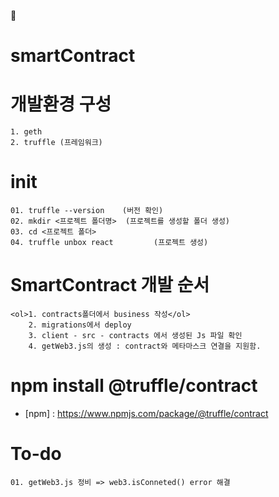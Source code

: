 📝
# smartContract

# 개발환경 구성
    1. geth 
    2. truffle (프레임워크)




# init 
    01. truffle --version    (버전 확인)
    02. mkdir <프로젝트 폴더명>  (프로젝트를 생성할 폴더 생성)
    03. cd <프로젝트 폴더>
    04. truffle unbox react         (프로젝트 생성)

# SmartContract 개발 순서
    <ol>1. contracts폴더에서 business 작성</ol>
        2. migrations에서 deploy 
        3. client - src - contracts 에서 생성된 Js 파일 확인
        4. getWeb3.js의 생성 : contract와 메타마스크 연결을 지원함. 

# npm install @truffle/contract
-   [npm] : https://www.npmjs.com/package/@truffle/contract

# To-do
    01. getWeb3.js 정비 => web3.isConneted() error 해결
